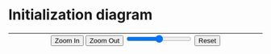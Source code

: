 Initialization diagram
======================

<div style="text-align: center;">
  <div style="border: 1px solid grey;">
    <div id="panzoom" style="visibility: hidden;"></div>
  </div>
  <div style="display:inline-block;margin-left:auto;margin-right:auto;">
    <button class="zoom-in">Zoom In</button>
    <button class="zoom-out">Zoom Out</button>
    <input type="range" class="zoom-range"></input>
    <button class="reset">Reset</button>
  </div>
</div>
<link rel="stylesheet" type="text/css" href="css/jquery.svg.css"></link>
<script type="text/javascript" src="files/jquery.svg.js"></script>
<script type="text/javascript" src="files/jquery.svgdom.js"></script>
<script type="text/javascript" src="files/jquery.panzoom.min.js"></script>
<script type="text/javascript">
$('#panzoom').height($(window).height()/3*2).svg({});
var svg = $('#panzoom').svg('get');
svg.load("files/initialization.svg", {
  addTo: false,
  changeSize: true,
  onLoad: function() {
    var mapContainer = $('#panzoom');
    mapContainer.panzoom({
      $zoomIn: $(".zoom-in"),
      $zoomOut: $(".zoom-out"),
      $zoomRange: $(".zoom-range"),
      $reset: $(".reset")
    });
    mapContainer.css("visibility", "visible");
  }
});
</script>
